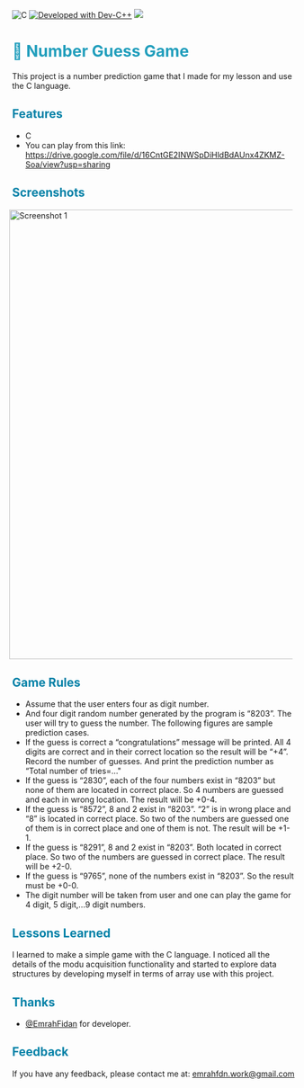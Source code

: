 
![C](https://img.shields.io/badge/Language-C-darkblue.svg)
[![Developed with Dev-C++](https://img.shields.io/badge/Developed%20with-Dev--C%2B%2B-darkred)](https://www.bloodshed.net/devcpp.html)  <a class="header-badge" target="_blank" href="https://www.linkedin.com/in/emrah-fidann/">
  <img src="https://img.shields.io/badge/style--5eba00.svg?label=LinkedIn&logo=linkedin&style=social">
  </a>


<h1 style="color: #219ebc;"> 💯 Number Guess Game </h1>

This project is a number prediction game that I made for my lesson and use the C language.


<h2 style="color: #0081a7;"> Features </h2>


- C
- You can play from this link: https://drive.google.com/file/d/16CntGE2INWSpDiHldBdAUnx4ZKMZ-Soa/view?usp=sharing



<h2 style="color: #0081a7;"> Screenshots </h2>

<div style="display: flex; justify-content: center;">
    <img src="https://github.com/EmrahFidan/educationApp/assets/114583209/93c74a8c-27e5-43a8-bb46-b558b75edc2f
" alt="Screenshot 1" width="800" style="margin-right: 10px;" />
</div>


<h2 style="color: #0081a7;"> Game Rules</h2>

- Assume that the user enters four as digit number. 
- And four digit random number generated by the program is “8203”. The user will try to guess the number. The
following figures are sample prediction cases.
- If the guess is correct a “congratulations”
message will be printed.
All 4 digits are correct and in their correct
location so the result will be “+4”.
Record the number of guesses. And print the
prediction number as “Total number of
tries=…"
- If the guess is “2830”, each of the four numbers
exist in “8203” but none of them are located in
correct place.
So 4 numbers are guessed and each in wrong
location.
The result will be +0-4.
- If the guess is “8572”, 8 and 2 exist in “8203”.
“2” is in wrong place and “8” is located in
correct place. So two of the numbers are guessed
one of them is in correct place and one of them
is not.
The result will be +1-1.
- If the guess is “8291”, 8 and 2 exist in “8203”.
Both located in correct place. So two of the
numbers are guessed in correct place.
The result will be +2-0.
- If the guess is “9765”, none of the numbers exist
in “8203”.
So the result must be +0-0.
- The digit number will be taken from user and one can play the game for 4 digit, 5 digit,...9 digit
numbers.




<h2 style="color: #0081a7;"> Lessons Learned </h2>

I learned to make a simple game with the C language. I noticed all the details of the modu acquisition functionality and started to explore data structures by developing myself in terms of array use with this project.


<h2 style="color: #0081a7;"> Thanks </h2>

- [@EmrahFidan](https://github.com/EmrahFidan) for developer. 


<h2 style="color: #0081a7;"> Feedback </h2>


If you have any feedback, please contact me at: emrahfdn.work@gmail.com

  
